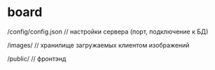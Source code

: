 # board

/config/config.json // настройки сервера (порт, подключение к БД)

/images/  // хранилище загружаемых клиентом изображений

/public/ // фронтэнд
